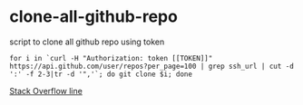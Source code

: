 # clone-all-github-repo
script to clone all github repo using token

```
for i in `curl -H "Authorization: token [[TOKEN]]" https://api.github.com/user/repos?per_page=100 | grep ssh_url | cut -d ':' -f 2-3|tr -d '",'`; do git clone $i; done
```

[Stack Overflow line](https://stackoverflow.com/questions/46725688/how-to-clone-all-repos-including-private-repos-from-github)
